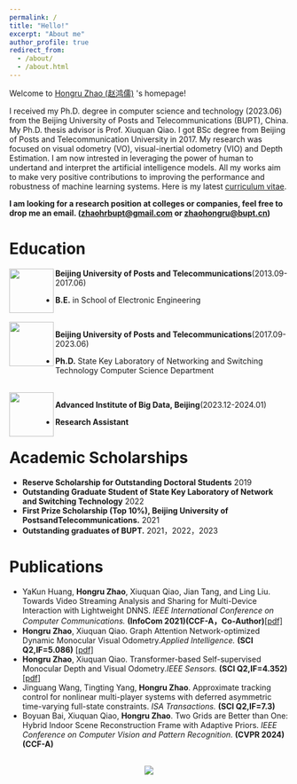 ```yaml
---
permalink: /
title: "Hello!"
excerpt: "About me"
author_profile: true
redirect_from:
  - /about/
  - /about.html
---
```


<!-- ![visitors](https://visitor-badge.glitch.me/badge?page_id=gzn00417.github.io) -->

Welcome to [Hongru Zhao (赵鸿儒)](https:/BUPTZhr.github.io/) 's homepage!

I received my Ph.D. degree in computer science and technology (2023.06) from the Beijing University of Posts and Telecommunications (BUPT), China. My Ph.D. thesis advisor is Prof. Xiuquan Qiao. I got BSc degree from Beijing of Posts and Telecommunication University in 2017. My research was focused on visual odometry (VO), visual-inertial odometry (VIO) and Depth Estimation. I am now intrested in leveraging the power of human to undertand and interpret the artificial intelligence models. All my works aim to make very positive contributions to improving the performance and robustness of machine learning systems. Here is my latest [curriculum vitae](https:/BUPTZhr.github.io/cv/).

**I am looking for a research position at colleges or companies, feel free to drop me an email. (zhaohrbupt@gmail.com or zhaohongru@bupt.cn)**






# Education

<img src="https://BUPTZhr.github.io/images/bupto.png" style="height: 80px; width: 80px" align="left">

**Beijing University of Posts and Telecommunications**(2013.09-2017.06)
- **B.E.** in School of Electronic Engineering 

<br>

<img src="https://BUPTZhr.github.io/images/bupto.png" style="height: 80px; width: 80px" align="left">

**Beijing University of Posts and Telecommunications**(2017.09-2023.06)
- **Ph.D.** State Key Laboratory of Networking and Switching Technology Computer Science Department

<br>

<img src="https://BUPTZhr.github.io/images/AIBD.png" style="height: 80px; width: 80px" align="left">

**Advanced Institute of Big Data, Beijing**(2023.12-2024.01)
- **Research Assistant**
<!--
<br>

<img src="https://staymylove.github.io/images/cuhk.png" style="height: 80px; width: 80px" align="left">

**The Chinese University of HongKong, ShenZhen**(2023.08- NOW)
- **Visit Student & Research Assistant**

# News
- \[2023.10\] I receive Singapore International Pre-Graduate Award(SIPGA) by I2R of A STAR.
- \[2023.08\] I join Beijing Shuyuan Research Center as a research intern. My research interets include multi-modal LLM and 3D world LLM.
- \[2023.07\] I join The Chinese University of Hong Kong(Shenzhen) by [Prof. Xiaoguang Han](https://gaplab.cuhk.edu.cn/). My research interets and fields are AIGC and 3D generation.
- \[2023.04\] Our work about "knowledge graph construction and fusion" is accepted "ICALT 2023" and receives the Best Paper Award Nomination.
- \[2023.04\] I work at the National Laboratory of Pattern Recognition (NLPR) at the Institute of Automation of the Chinese Academy of Sciences (CASIA) as a research intern. My research interets and fields are diffusion model and AI4Science. 
- \[2023.01\] Our work on "robust and safety about semantic communication" is accepted by "ICC 2023"and "IEEE Communciation Magazine".
- \[2022.08\] Our work on "adversarial attacks for semantic communication" is accepted by "2022 IEEE 96th Vehicular Technology Conference".
- \[2022.05\] I join in the National Engineering Research Center of Mobile Network Security in BUPT as a research intern.
- \[2021.05\] I join in the State Key Laboratory of Networking and Switching Technology, Beijing University of Posts and Telecomunications.
-->

# Academic Scholarships
- **Reserve Scholarship for Outstanding Doctoral Students** 2019
- **Outstanding Graduate Student of State Key Laboratory of Network and Switching Technology** 2022
- **First Prize Scholarship (Top 10%), Beijing University of PostsandTelecommunications.** 2021
-  **Outstanding graduates of BUPT.** 2021，2022，2023
  <!-- 
- **[Best Paper Nomination Award](https://tc.computer.org/tclt/icalt-2023-best-paper-award-nominations/)** 2023, The IEEE Technical Community on Learning Technology


# Publications

- **Zeju Li**, Chao Zhang, Xiaoyan Wang, Ruilong Ren, Yifan Xu, Ruifei Ma, Xiangde Liu. 3DMIT: 3D Multi-modal Instruction Tuning for Scene Understanding. Under Review, [[pdf]](https://arxiv.org/abs/2401.03201) [[code]](https://github.com/staymylove/3DMIT)
- **Zeju Li**, Xinghan Liu, Guoshun Nan* , Jinfei Zhou, Xinchen Lyu, Qimei Cui, Xiaofeng Tao. Boosting Physical Layer Black-Box Attacks with Semantic Adversaries in Semantic Communications. *Proceedings of the International Communication Conference.* **(ICC 2023)(Communication top conference)** [[pdf]](https://ieeexplore.ieee.org/document/10278790)
- **Zeju Li**, Linya Cheng, Chunhong Zhang, Xinning Zhu, Hui ZhaoMulti-source Education Knowledge Graph Construction and Fusion for College Curricula.*Proceedings of the  IEEE International Conference on Advanced Learning Technologies.* **(ICALT 2023)(AI+education top conference)** [[pdf]](https://ieeexplore.ieee.org/document/10328183)
- **Zeju Li**, Jinfei Zhou, Guoshun Nan* , Zhichun Li, Qimei Cui, Xiaofeng Tao. SemBAT: Physical Layer Black-box Adversarial Attacks for Deep Learning-based Semantic Communication Systems. *2022 IEEE 96th Vehicular Technology Conference.* **(VTC 2022-fall)** [[pdf]](https://ieeexplore.ieee.org/document/10012766)
- Xinghan Liu, Guoshun Nan*, Qimei Cui, **Zeju Li**, Peiyuan Liu, Zebin Xing, Hanqing Mu, Yuanwei Liu, Xiaofeng Tao. SemProtector: A Unified Framework for Semantic Protection in Deep Learning-based Semantic Communication Systems. **(IEEE Communciation Magazine)(SCI Q1)**[[pdf]](https://ieeexplore.ieee.org/document/10328183)
- Zhiyuan Wu, Sheng Sun, Min Liu, Quyang Pan, Junbo Zhang, Yuwei Wang*, **Zeju Li**, and Qingxiang Liu. Exploring the Distributed Knowledge Congruence in Proxy-data-free Federated Distillation. **(ACM Transactions on Intelligent Systems and Technology)(CAA Rank A、SCI Q1)**[[pdf]](https://arxiv.org/abs/2204.07028)
-->
# Publications

- YaKun Huang, **Hongru Zhao**, Xiuquan Qiao, Jian Tang, and Ling Liu. Towards Video Streaming Analysis and Sharing for Multi-Device Interaction with Lightweight DNNS. *IEEE International Conference on Computer Communications.* **(InfoCom 2021)(CCF-A，Co-Author)**[[pdf]](https://ieeexplore.ieee.org/document/9488846)
- **Hongru Zhao**, Xiuquan Qiao. Graph Attention Network-optimized Dynamic Monocular Visual Odometry.*Applied Intelligence.* **(SCI Q2,IF=5.086)** [[pdf]](https://link.springer.com/article/10.1007/s10489-023-04687-1)
- **Hongru Zhao**, Xiuquan Qiao. Transformer-based Self-supervised Monocular Depth and Visual Odometry.*IEEE Sensors.* **(SCI Q2,IF=4.352)** [[pdf]](https://ieeexplore.ieee.org/document/9979761)
- Jinguang Wang, Tingting Yang, **Hongru Zhao**. Approximate tracking control for nonlinear multi-player systems with deferred asymmetric time-varying full-state constraints. *ISA Transactions.* **(SCI Q2,IF=7.3)** 
- Boyuan Bai, Xiuquan Qiao, **Hongru Zhao**. Two Grids are Better than One: Hybrid Indoor Scene Reconstruction Frame with Adaptive Priors. *IEEE Conference on Computer Vision and Pattern Recognition.* **(CVPR 2024)(CCF-A)**


<br />
<div style="text-align: center; line-height: 100px">
<a href='https://mapmyvisitors.com/web/1bvid'  title='Visit tracker'><img src='https://mapmyvisitors.com/map.png?cl=ffffff&w=a&t=tt&d=3KEu4KmxOhIyfIq3zK8T6jLZaHbNmayIMRTv0sjMM7U'/></a>
</div>
<br />
